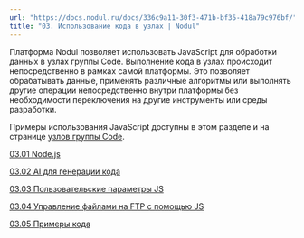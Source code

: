 ```yaml
---
url: "https://docs.nodul.ru/docs/336c9a11-30f3-471b-bf35-418a79c976bf/"
title: "03. Использование кода в узлах | Nodul"
---
```


Платформа Nodul позволяет использовать JavaScript для обработки данных в узлах группы Code. Выполнение кода в узлах происходит непосредственно в рамках самой платформы. Это позволяет обрабатывать данные, применять различные алгоритмы или выполнять другие операции непосредственно внутри платформы без необходимости переключения на другие инструменты или среды разработки.

Примеры использования JavaScript доступны в этом разделе и на странице [узлов группы Code](https://docs.nodul.ru/docs/9fabfb5a-a9db-4ac0-a994-921b1a6939b5).

[03.01 Node.js](https://docs.nodul.ru/docs/5c5edcf1-91ba-4f48-ba59-eb53a1c4f782)

[03.02 AI для генерации кода](https://docs.nodul.ru/docs/ba28e24e-f68a-496e-8a02-0d2f628a02c7)

[03.03 Пользовательские параметры JS](https://docs.nodul.ru/docs/2b0b3ece-7a32-4f77-8a4e-f4388746e134)

[03.04 Управление файлами на FTP с помощью JS](https://docs.nodul.ru/docs/2a904866-3817-4ae8-a437-6808b184ad28)

[03.05 Примеры кода](https://docs.nodul.ru/docs/b0616928-0fd0-424b-8d24-223be136d421)